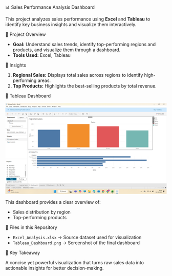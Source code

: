  📊 Sales Performance Analysis Dashboard

This project analyzes sales performance using **Excel** and **Tableau** to identify key business insights and visualize them interactively.

 📁 Project Overview

* **Goal:** Understand sales trends, identify top-performing regions and products, and visualize them through a dashboard.
* **Tools Used:** Excel, Tableau

 🧠 Insights

1. **Regional Sales:** Displays total sales across regions to identify high-performing areas.
2. **Top Products:** Highlights the best-selling products by total revenue.

🎨 Tableau Dashboard

![Tableau Dashboard](Tableau_Dashboard.png)

This dashboard provides a clear overview of:

* Sales distribution by region
* Top-performing products

🧾 Files in this Repository

* `Excel_Analysis.xlsx` → Source dataset used for visualization
* `Tableau_Dashboard.png` → Screenshot of the final dashboard

🌟 Key Takeaway

A concise yet powerful visualization that turns raw sales data into actionable insights for better decision-making.
